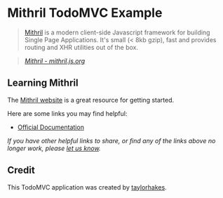 # Mithril TodoMVC Example

> [Mithril](https://mithril.js.org/) is a modern client-side Javascript framework for building Single Page Applications. It's small (< 8kb gzip), fast and provides routing and XHR utilities out of the box.

> _[Mithril - mithril.js.org](https://mithril.js.org/)_

## Learning Mithril

The [Mithril website](https://mithril.js.org/#introduction) is a great resource for getting started.

Here are some links you may find helpful:

* [Official Documentation](https://mithril.js.org/api.html)

_If you have other helpful links to share, or find any of the links above no longer work, please [let us know](https://github.com/tastejs/todomvc/issues)._

## Credit
This TodoMVC application was created by [taylorhakes](https://github.com/taylorhakes).
